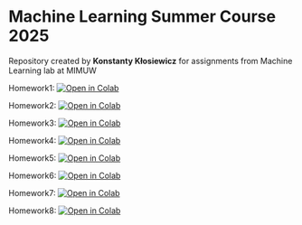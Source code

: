 # Machine Learning Summer Course 2025

Repository created by **Konstanty Kłosiewicz** for assignments from Machine Learning lab at MIMUW

Homework1: [![Open in Colab](https://colab.research.google.com/assets/colab-badge.svg)](https://colab.research.google.com/github/Kos261/ML25/blob/main/Lab1/HW1.ipynb)

Homework2: [![Open in Colab](https://colab.research.google.com/assets/colab-badge.svg)](https://colab.research.google.com/github/Kos261/ML25/blob/main/Lab2/HW2.ipynb)

Homework3: [![Open in Colab](https://colab.research.google.com/assets/colab-badge.svg)](https://colab.research.google.com/github/Kos261/ML25/blob/main/Lab3/HW3.ipynb)

Homework4: [![Open in Colab](https://colab.research.google.com/assets/colab-badge.svg)](https://colab.research.google.com/github/Kos261/ML25/blob/main/Lab4/HW4.ipynb)

Homework5: [![Open in Colab](https://colab.research.google.com/assets/colab-badge.svg)](https://colab.research.google.com/github/Kos261/ML25/blob/main/Lab5/HW5.ipynb)

Homework6: [![Open in Colab](https://colab.research.google.com/assets/colab-badge.svg)](https://colab.research.google.com/github/Kos261/ML25/blob/main/Lab6/HW6.ipynb)

Homework7: [![Open in Colab](https://colab.research.google.com/assets/colab-badge.svg)](https://colab.research.google.com/github/Kos261/ML25/blob/main/Lab7/HW7.ipynb)


Homework8: [![Open in Colab](https://colab.research.google.com/assets/colab-badge.svg)](https://colab.research.google.com/github/Kos261/ML25/blob/main/Lab8/HW8.ipynb)
